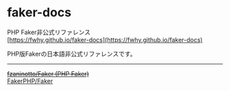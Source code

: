 # faker-docs

PHP Faker非公式リファレンス  
[https://fwhy.github.io/faker-docs](https://fwhy.github.io/faker-docs)  

PHP版Fakerの日本語非公式リファレンスです。  

---

[~~fzaninotto/Faker (PHP Faker)~~](https://github.com/fzaninotto/Faker)  
[FakerPHP/Faker](https://github.com/FakerPHP/Faker)
